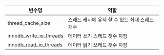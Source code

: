 | 변수명                  | 역할                                           |
| ----------------------- | ---------------------------------------------- |
| thread_cache_size       | 스레드 캐시에 유지 할 수 있는 최대 스레드 개수 |
| innodb_write_io_threads | 데이터 쓰기 스레드 갯수 지정                   |
| innodb_read_io_threads  | 데이터 읽기 쓰레드 갯수 지정                   |

